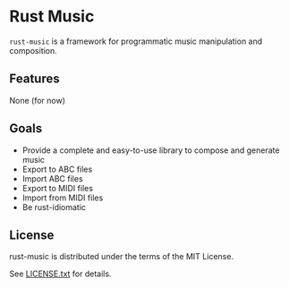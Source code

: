 # Rust Music

`rust-music` is a framework for programmatic music manipulation and composition.

## Features

None (for now)

## Goals

* Provide a complete and easy-to-use library to compose and generate music
* Export to ABC files
* Import ABC files
* Export to MIDI files
* Import from MIDI files
* Be rust-idiomatic

## License

rust-music is distributed under the terms of the MIT License.

See [LICENSE.txt](LICENSE.txt) for details.
